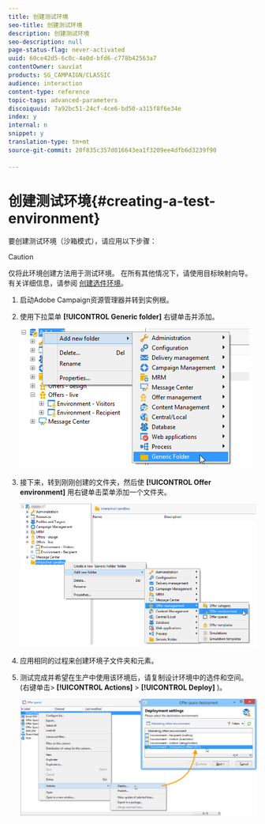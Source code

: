 ```yaml
---
title: 创建测试环境
seo-title: 创建测试环境
description: 创建测试环境
seo-description: null
page-status-flag: never-activated
uuid: 60ce42d5-6c0c-4a0d-bfd6-c778b42563a7
contentOwner: sauviat
products: SG_CAMPAIGN/CLASSIC
audience: interaction
content-type: reference
topic-tags: advanced-parameters
discoiquuid: 7a92bc51-24cf-4ce6-bd50-a315f8f6e34e
index: y
internal: n
snippet: y
translation-type: tm+mt
source-git-commit: 20f835c357d016643ea1f3209ee4dfb6d3239f90

---
```



# 创建测试环境{#creating-a-test-environment}

要创建测试环境（沙箱模式），请应用以下步骤：

>[!CAUTION]
>
>仅将此环境创建方法用于测试环境。 在所有其他情况下，请使用目标映射向导。 有关详细信息，请参阅 [创建选件环境](../../interaction/using/live-design-environments.md#creating-an-offer-environment)。

1. 启动Adobe Campaign资源管理器并转到实例根。
1. 使用下拉菜单 **[!UICONTROL Generic folder]** 右键单击并添加。

   ![](assets/offer_env_creation_001.png)

1. 接下来，转到刚刚创建的文件夹，然后使 **[!UICONTROL Offer environment]** 用右键单击菜单添加一个文件夹。

   ![](assets/offer_env_creation_001bis.png)

1. 应用相同的过程来创建环境子文件夹和元素。
1. 测试完成并希望在生产中使用该环境后，请复制设计环境中的选件和空间。 (右键单击> **[!UICONTROL Actions]** > **[!UICONTROL Deploy]** )。

   ![](assets/migration_interaction_5.png)

